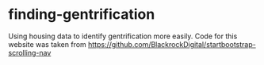 # finding-gentrification
Using housing data to identify gentrification more easily.
Code for this website was taken from https://github.com/BlackrockDigital/startbootstrap-scrolling-nav
